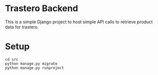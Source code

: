 # Trastero Backend

This is a simple Django project to host simple API calls to retrieve product data for trastero.

# Setup

```commandline
cd src
python manage.py migrate
python manage.py runproject
```